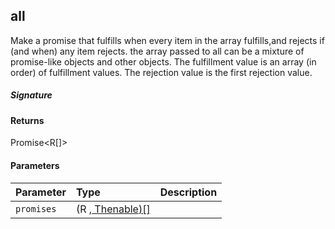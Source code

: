 ## all<R>

Make a promise that fulfills when every item in the array fulfills,and rejects if (and when) any item rejects. 
the array passed to all can be a mixture of promise-like objects and other objects. 
The fulfillment value is an array (in order) of fulfillment values. The rejection value is the first rejection value.

##### Signature

#### Returns
Promise<R[]>

#### Parameters


| Parameter	   | Type    | Description |
|:-------------|:---------------|:------------|
| `promises`    | (R ,[ Thenable<R>)[]](Thenable.md) |  |

